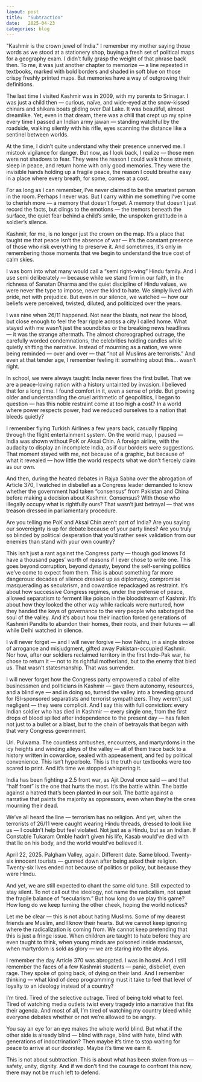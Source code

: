 ```yaml
---
layout: post
title:  "Subtraction"
date:   2025-04-23
categories: blog
---
```


"Kashmir is the crown jewel of India."
I remember my mother saying those words as we stood at a stationery shop, buying a fresh set of political maps for a geography exam. I didn’t fully grasp the weight of that phrase back then. To me, it was just another chapter to memorize — a line repeated in textbooks, marked with bold borders and shaded in soft blue on those crispy freshly printed maps. But memories have a way of outgrowing their definitions.

The last time I visited Kashmir was in 2009, with my parents to Srinagar. I was just a child then — curious, naïve, and wide-eyed at the snow-kissed chinars and shikara boats gliding over Dal Lake. It was beautiful, almost dreamlike. Yet, even in that dream, there was a chill that crept up my spine every time I passed an Indian army jawan — standing watchful by the roadside, walking silently with his rifle, eyes scanning the distance like a sentinel between worlds.

At the time, I didn’t quite understand why their presence unnerved me. I mistook vigilance for danger. But now, as I look back, I realize — those men were not shadows to fear. They were the reason I could walk those streets, sleep in peace, and return home with only good memories. They were the invisible hands holding up a fragile peace, the reason I could breathe easy in a place where every breath, for some, comes at a cost.

For as long as I can remember, I’ve never claimed to be the smartest person in the room. Perhaps I never was. But I carry within me something I’ve come to cherish more — a memory that doesn’t forget. A memory that doesn’t just record the facts, but clings to the emotions — the tremors beneath the surface, the quiet fear behind a child’s smile, the unspoken gratitude in a soldier’s silence.

Kashmir, for me, is no longer just the crown on the map. It’s a place that taught me that peace isn’t the absence of war — it’s the constant presence of those who risk everything to preserve it. And sometimes, it's only in remembering those moments that we begin to understand the true cost of calm skies.

I was born into what many would call a “semi right-wing” Hindu family. And I use semi deliberately — because while we stand firm in our faith, in the richness of Sanatan Dharma and the quiet discipline of Hindu values, we were never the type to impose, never the kind to hate. We simply lived with pride, not with prejudice. But even in our silence, we watched — how our beliefs were perceived, twisted, diluted, and politicized over the years.

I was nine when 26/11 happened. Not near the blasts, not near the blood, but close enough to feel the fear ripple across a city I called home. What stayed with me wasn’t just the soundbites or the breaking news headlines — it was the strange aftermath. The almost choreographed outrage, the carefully worded condemnations, the celebrities holding candles while quietly shifting the narrative. Instead of mourning as a nation, we were being reminded — over and over — that “not all Muslims are terrorists.” And even at that tender age, I remember feeling it: something about this... wasn’t right.

In school, we were always taught: India never fires the first bullet. That we are a peace-loving nation with a history untainted by invasion. I believed that for a long time. I found comfort in it, even a sense of pride. But growing older and understanding the cruel arithmetic of geopolitics, I began to question — has this noble restraint come at too high a cost? In a world where power respects power, had we reduced ourselves to a nation that bleeds quietly?

I remember flying Turkish Airlines a few years back, casually flipping through the flight entertainment system. On the world map, I paused — India was shown without PoK or Aksai Chin. A foreign airline, with the audacity to display an incomplete India, as if our borders were suggestions. That moment stayed with me, not because of a graphic, but because of what it revealed — how little the world respects what we don’t fiercely claim as our own.

And then, during the heated debates in Rajya Sabha over the abrogation of Article 370, I watched in disbelief as a Congress leader demanded to know whether the government had taken “consensus” from Pakistan and China before making a decision about Kashmir. Consensus? With those who illegally occupy what is rightfully ours? That wasn’t just betrayal — that was treason dressed in parliamentary procedure.

Are you telling me PoK and Aksai Chin aren’t part of India? Are you saying our sovereignty is up for debate because of your party lines? Are you truly so blinded by political desperation that you’d rather seek validation from our enemies than stand with your own country?

This isn’t just a rant against the Congress party — though god knows I’d have a thousand pages’ worth of reasons if I ever chose to write one. This goes beyond corruption, beyond dynasty, beyond the self-serving politics we’ve come to expect from them. This is about something far more dangerous: decades of silence dressed up as diplomacy, compromise masquerading as secularism, and cowardice repackaged as restraint.
It’s about how successive Congress regimes, under the pretense of peace, allowed separatism to ferment like poison in the bloodstream of Kashmir. It’s about how they looked the other way while radicals were nurtured, how they handed the keys of governance to the very people who sabotaged the soul of the valley. And it’s about how their inaction forced generations of Kashmiri Pandits to abandon their homes, their roots, and their futures — all while Delhi watched in silence.

I will never forget — and I will never forgive — how Nehru, in a single stroke of arrogance and misjudgment, gifted away Pakistan-occupied Kashmir. Nor how, after our soldiers reclaimed territory in the first Indo-Pak war, he chose to return it — not to its rightful motherland, but to the enemy that bled us. That wasn’t statesmanship. That was surrender.

I will never forget how the Congress party empowered a cabal of elite businessmen and politicians in Kashmir — gave them autonomy, resources, and a blind eye — and in doing so, turned the valley into a breeding ground for ISI-sponsored separatists and terrorist sympathizers. They weren’t just negligent — they were complicit. And I say this with full conviction: every Indian soldier who has died in Kashmir — every single one, from the first drops of blood spilled after independence to the present day — has fallen not just to a bullet or a blast, but to the chain of betrayals that began with that very Congress government.

Uri. Pulwama. The countless ambushes, encounters, and martyrdoms in the icy heights and winding alleys of the valley — all of them trace back to a history written in cowardice, sealed with appeasement, and fed by political convenience. This isn’t hyperbole. This is the truth our textbooks were too scared to print. And it’s time we stopped whispering it.

India has been fighting a 2.5 front war, as Ajit Doval once said — and that “half front” is the one that hurts the most. It’s the battle within. The battle against a hatred that’s been planted in our soil. The battle against a narrative that paints the majority as oppressors, even when they’re the ones mourning their dead.

We’ve all heard the line — terrorism has no religion. And yet, when the terrorists of 26/11 were caught wearing Hindu threads, dressed to look like us — I couldn’t help but feel violated. Not just as a Hindu, but as an Indian. If Constable Tukaram Omble hadn’t given his life, Kasab would’ve died with that lie on his body, and the world would’ve believed it.

April 22, 2025. Palgham Valley, again. Different date. Same blood. Twenty-six innocent tourists — gunned down after being asked their religion. Twenty-six lives ended not because of politics or policy, but because they were Hindu.

And yet, we are still expected to chant the same old tune. Still expected to stay silent. To not call out the ideology, not name the radicalism, not upset the fragile balance of “secularism.” But how long do we play this game? How long do we keep turning the other cheek, hoping the world notices?

Let me be clear — this is not about hating Muslims. Some of my dearest friends are Muslim, and I know their hearts. But we cannot keep ignoring where the radicalization is coming from. We cannot keep pretending that this is just a fringe issue. When children are taught to hate before they are even taught to think, when young minds are poisoned inside madarsas, when martyrdom is sold as glory — we are staring into the abyss.

I remember the day Article 370 was abrogated. I was in hostel. And I still remember the faces of a few Kashmiri students — panic, disbelief, even rage. They spoke of going back, of dying on their land. And I remember thinking — what kind of deep programming must it take to feel that level of loyalty to an ideology instead of a country?

I’m tired. Tired of the selective outrage. Tired of being told what to feel. Tired of watching media outlets twist every tragedy into a narrative that fits their agenda. And most of all, I’m tired of watching my country bleed while everyone debates whether or not we’re allowed to be angry.

You say an eye for an eye makes the whole world blind. But what if the other side is already blind — blind with rage, blind with hate, blind with generations of indoctrination? Then maybe it’s time to stop waiting for peace to arrive at our doorstep. Maybe it’s time we earn it.

This is not about subtraction. This is about what has been stolen from us — safety, unity, dignity. And if we don’t find the courage to confront this now, there may not be much left to defend.

